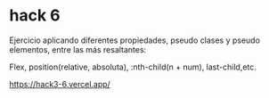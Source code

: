 # hack 6
Ejercicio aplicando diferentes propiedades, pseudo clases y pseudo elementos, entre las más resaltantes:

Flex, position(relative, absoluta), :nth-child(n + num), last-child,etc.

https://hack3-6.vercel.app/
